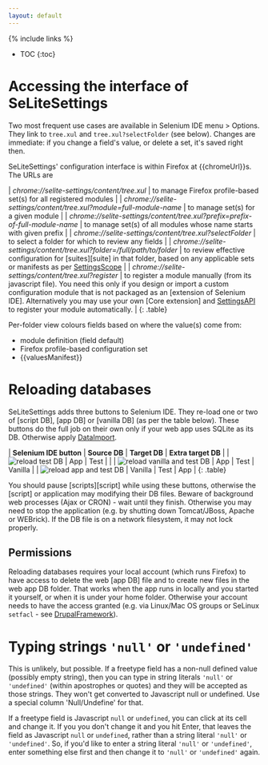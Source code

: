 ```yaml
---
layout: default
---
```

{% include links %}
* TOC
{:toc}

# Accessing the interface of SeLiteSettings #
Two most frequent use cases are available in Selenium IDE menu > Options. They link to `tree.xul` and `tree.xul?selectFolder` (see below). Changes are immediate: if you change a field's value, or delete a set, it's saved right then.

SeLiteSettings' configuration interface is within Firefox at {{chromeUrl}}s. The URLs are

| _chrome://selite-settings/content/tree.xul_                                   | to manage Firefox profile-based set(s) for all registered modules |
| _chrome://selite-settings/content/tree.xul?module=full-module-name_           | to manage set(s) for a given module |
| _chrome://selite-settings/content/tree.xul?prefix=prefix-of-full-module-name_ | to manage set(s) of all modules whose name starts with given prefix |
| _chrome://selite-settings/content/tree.xul?selectFolder_                      | to select a folder for which to review any fields |
| _chrome://selite-settings/content/tree.xul?folder=/full/path/to/folder_       | to review effective configuration for [suites][suite] in that folder, based on any applicable sets or manifests as per [SettingsScope](SettingsScope) |
| _chrome://selite-settings/content/tree.xul?register_ | to register a module manually (from its javascript file). You need this only if you design or import a custom configuration module that is not packaged as an [extension of Selenium IDE]. Alternatively you may use your own [Core extension] and [SettingsAPI](SettingsAPI) to register your module automatically. |
{: .table}

Per-folder view colours fields based on where the value(s) come from:

 * module definition (field default)
 * Firefox profile-based configuration set
 * {{valuesManifest}}

# Reloading databases
SeLiteSettings adds three buttons to Selenium IDE. They re-load one or two of [script DB], [app DB] or [vanilla DB] (as per the table below). These buttons do the full job on their own only if your web app uses SQLite as its DB. Otherwise apply [DataImport](DataImport).

| **Selenium IDE button** | **Source DB** | **Target DB** | **Extra target DB** |
| ![reload test DB](https://raw.githubusercontent.com/selite/selite/master/settings/src/chrome/skin/classic/reload_test.png) | App | Test | |
| ![reload vanilla and test DB](https://raw.githubusercontent.com/selite/selite/master/settings/src/chrome/skin/classic/reload_vanilla_and_test.png) | App | Test | Vanilla |
| ![reload app and test DB](https://raw.githubusercontent.com/selite/selite/master/settings/src/chrome/skin/classic/reload_app_and_test.png) | Vanilla | Test | App |
{: .table}

You should pause [scripts][script] while using these buttons, otherwise the [script] or application may modifying their DB files. Beware of background web processes (Ajax or CRON) - wait until they finish. Otherwise you may need to stop the application (e.g. by shutting down Tomcat/JBoss, Apache or WEBrick). If the DB file is on a network filesystem, it may not lock properly.

## Permissions
Reloading databases requires your local account (which runs Firefox) to have access to delete the web [app DB] file and to create new files in the web app DB folder. That works when the app runs in  locally and you started it yourself, or when it is under your home folder. Otherwise your account needs to have the access granted (e.g. via Linux/Mac OS groups or SeLinux `setfacl` - see [DrupalFramework](DrupalFramework)).

# Typing strings `'null'` or `'undefined'`
This is unlikely, but possible. If a freetype field has a non-null defined value (possibly empty string), then you can type in string literals `'null'` or `'undefined'` (within apostrophes or quotes) and they will be accepted as those strings. They won't get converted to Javascript null or undefined. Use a special column 'Null/Undefine' for that.

If a freetype field is Javascript `null` or `undefined`, you can click at its cell and change it. If you you don't change it and you hit Enter, that leaves the field as Javascript `null` or `undefined`, rather than a string literal `'null'` or `'undefined'`. So, if  you'd like to enter a string literal `'null'` or `'undefined'`, enter something else first and then change it to `'null'` or `'undefined'` again.